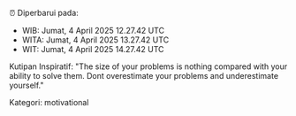 ⏰ Diperbarui pada:
- WIB: Jumat, 4 April 2025 12.27.42 UTC
- WITA: Jumat, 4 April 2025 13.27.42 UTC
- WIT: Jumat, 4 April 2025 14.27.42 UTC

Kutipan Inspiratif:
"The size of your problems is nothing compared with your ability to solve them. Dont overestimate your problems and underestimate yourself."


Kategori: motivational

